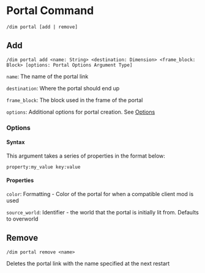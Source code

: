 # Portal Command

`/dim portal [add | remove]`

## Add

`/dim portal add <name: String> <destination: Dimension> <frame_block: Block> [options: Portal Options Argument Type]`

`name`: The name of the portal link

`destination`: Where the portal should end up

`frame_block`: The block used in the frame of the portal

`options`: Additional options for portal creation. See [Options](#Options)

### Options

#### Syntax

This argument takes a series of properties in the format below:

`property:my_value key:value`

#### Properties

`color`: Formatting - Color of the portal for when a compatible client mod is used

`source_world`: Identifier - the world that the portal is initially lit from. Defaults to overworld

## Remove

`/dim portal remove <name>`

Deletes the portal link with the name specified at the next restart